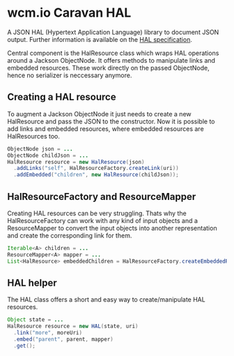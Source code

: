 wcm.io Caravan HAL
==================

A JSON HAL (Hypertext Application Language) library to document JSON output. Further information is available on the [HAL specification](http://stateless.co/hal_specification.html).

Central component is the HalResource class which wraps HAL operations around a Jackson ObjectNode. It offers methods to manipulate links and embedded resources. These work directly on the passed ObjectNode, hence no serializer is neccessary anymore.

Creating a HAL resource
-----------------------

To augment a Jackson ObjectNode it just needs to create a new HalResource and pass the JSON to the constructor. Now it is possible to add links and embedded resources, where embedded resources are HalResources too.

```java
ObjectNode json = ...
ObjectNode childJson = ...
HalResource resource = new HalResource(json)
  .addLinks("self", HalResourceFactory.createLink(uri))
  .addEmbedded("children", new HalResource(childJson));
```
	  
HalResourceFactory and ResourceMapper
-------------------------------------

Creating HAL resources can be very struggling. Thats why the HalResourceFactory can work with any kind of input objects and a ResourceMapper to convert the input objects into another representation and create the corresponding link for them.

```java
Iterable<A> children = ...
ResourceMapper<A> mapper = ...
List<HalResource> embeddedChildren = HalResourceFactory.createEmbeddedResources(children, mapper);
```

HAL helper
----------

The HAL class offers a short and easy way to create/manipulate HAL resources.

```java
Object state = ...
HalResource resource = new HAL(state, uri)
  .link("more", moreUri)
  .embed("parent", parent, mapper)
  .get();

```